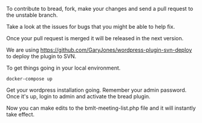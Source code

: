 To contribute to bread, fork, make your changes and send a pull request to the unstable branch.

Take a look at the issues for bugs that you might be able to help fix.

Once your pull request is merged it will be released in the next version.

We are using https://github.com/GaryJones/wordpress-plugin-svn-deploy to deploy the plugin to SVN.

To get things going in your local environment.

`docker-compose up`

Get your wordpress installation going.  Remember your admin password.  Once it's up, login to admin and activate the bread plugin.

Now you can make edits to the bmlt-meeting-list.php file and it will instantly take effect.
